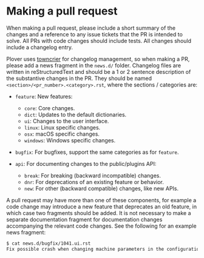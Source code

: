 # Making a pull request

When making a pull request, please include a short summary of the changes
and a reference to any issue tickets that the PR is intended to solve.
All PRs with code changes should include tests. All changes should include a
changelog entry.

Plover uses [towncrier](https://pypi.org/project/towncrier)
for changelog management, so when making a PR, please add a news fragment in
the `news.d/` folder. Changelog files are written in reStructuredText and
should be a 1 or 2 sentence description of the substantive changes in the PR.
They should be named `<section>/<pr_number>.<category>.rst`, where the
sections / categories are:

* `feature`: New features:

  - `core`: Core changes.
  - `dict`: Updates to the default dictionaries.
  - `ui`: Changes to the user interface.
  - `linux`: Linux specific changes.
  - `osx`: macOS specific changes.
  - `windows`: Windows specific changes.

* `bugfix`: For bugfixes, support the same categories as for `feature`.

* `api`: For documenting changes to the public/plugins API:

  - `break`: For breaking (backward incompatible) changes.
  - `dnr`: For deprecations of an existing feature or behavior.
  - `new`: For other (backward compatible) changes, like new APIs.

A pull request may have more than one of these components, for example a code
change may introduce a new feature that deprecates an old feature, in which
case two fragments should be added. It is not necessary to make a separate
documentation fragment for documentation changes accompanying the relevant
code changes. See the following for an example news fragment:

``` bash
$ cat news.d/bugfix/1041.ui.rst
Fix possible crash when changing machine parameters in the configuration dialog.
```
